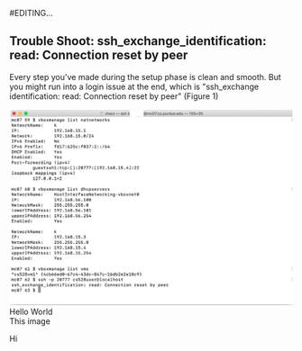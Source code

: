 #EDITING...
## Trouble Shoot: ssh_exchange_identification: read: Connection reset by peer

Every step you've made during the setup phase is clean and smooth. But you might run into a login issue at the end, which is "ssh_exchange identification: read: Connection reset by peer" (Figure 1)

<function>
<img src = "images/1.png" width = "700">
  <figcaption> Hello World </figcaption>
</function>
This image 


Hi
